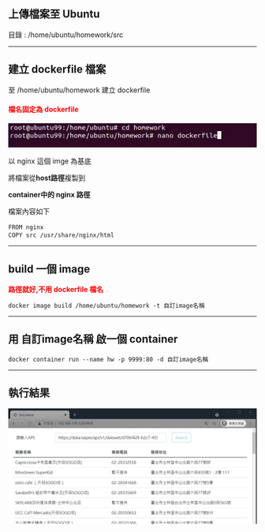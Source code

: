 ## 上傳檔案至 Ubuntu
目錄 : 
/home/ubuntu/homework/src

---
## 建立 dockerfile 檔案
至 /home/ubuntu/homework 建立 dockerfile
#### <font color=red>檔名固定為 dockerfile </font>
![建立 dockerfile 檔案](imgs/add_dockerfile.jpg)

以 nginx 這個 imge 為基底

將檔案從**host路徑**複製到

**container中的 nginx 路徑**

檔案內容如下
```
FROM nginx
COPY src /usr/share/nginx/html
```

---
## build 一個 image 
**<font color=red>路徑就好,不用 dockerfile 檔名</font>**
```
docker image build /home/ubuntu/homework -t 自訂image名稱
```

---
## 用 自訂image名稱 啟一個 container
```
docker container run --name hw -p 9999:80 -d 自訂image名稱
```

---

## 執行結果
![執行結果](imgs/dockerfile2.jpg)